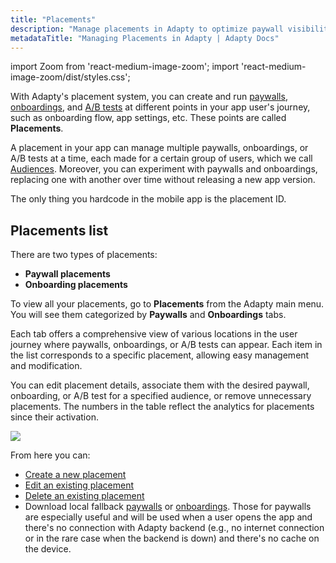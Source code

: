 ```yaml
---
title: "Placements"
description: "Manage placements in Adapty to optimize paywall visibility and revenue."
metadataTitle: "Managing Placements in Adapty | Adapty Docs"
---
```


import Zoom from 'react-medium-image-zoom';
import 'react-medium-image-zoom/dist/styles.css';

With Adapty's placement system, you can create and run [paywalls](paywalls), [onboardings](https://adapty.io/docs/onboardings), and [A/B tests](ab-tests) at different points in your app user's journey, such as onboarding flow, app settings, etc. These points are called **Placements**. 

A placement in your app can manage multiple paywalls, onboardings, or A/B tests at a time, each made for a certain group of users, which we call  [Audiences](audience). Moreover, you can experiment with paywalls and onboardings, replacing one with another over time without releasing a new app version. 

The only thing you hardcode in the mobile app is the placement ID.

## Placements list

There are two types of placements:
- **Paywall placements**
- **Onboarding placements**

To view all your placements, go to **Placements** from the Adapty main menu. You will see them categorized by **Paywalls** and **Onboardings** tabs.

Each tab offers a comprehensive view of various locations in the user journey where paywalls, onboardings, or A/B tests can appear. Each item in the list corresponds to a specific placement, allowing easy management and modification. 

You can edit placement details, associate them with the desired paywall, onboarding, or A/B test for a specified audience, or remove unnecessary placements. The numbers in the table reflect the analytics for placements since their activation.


<Zoom>
  <img src={require('./img/placements-list.png').default}
  style={{
    border: '1px solid #727272', /* border width and color */
    width: '700px', /* image width */
    display: 'block', /* for alignment */
    margin: '0 auto' /* center alignment */
  }}
/>
</Zoom>





From here you can: 

- [Create a new placement](create-placement)
- [Edit an existing placement](edit-placement)
- [Delete an existing placement](delete-placement)
- Download local fallback [paywalls](https://docs.adapty.io/docs/fallback-paywalls) or [onboardings](https://docs.adapty.io/docs/local-fallback-onboarding). Those for paywalls are especially useful and will be used when a user opens the app and there's no connection with Adapty backend (e.g., no internet connection or in the rare case when the backend is down) and there's no cache on the device.